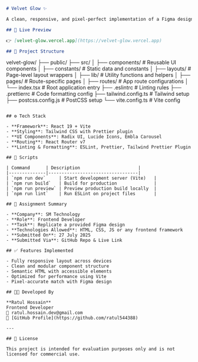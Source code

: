 ```md
# Velvet Glow ✨

A clean, responsive, and pixel-perfect implementation of a Figma design challenge provided by SM Technology as part of the Frontend Developer hiring process.

## 🔗 Live Preview

👉 [velvet-glow.vercel.app](https://velvet-glow.vercel.app)

## 📁 Project Structure

```

velvet-glow/
├── public/
├── src/
│   ├── components/       # Reusable UI components
│   ├── constants/        # Static data and constants
│   ├── layouts/          # Page-level layout wrappers
│   ├── lib/              # Utility functions and helpers
│   ├── pages/            # Route-specific pages
│   ├── routes/           # App route configurations
│   └── index.tsx         # Root application entry
├── .eslintrc             # Linting rules
├── .prettierrc           # Code formatting config
├── tailwind.config.ts    # Tailwind setup
├── postcss.config.js     # PostCSS setup
└── vite.config.ts        # Vite config

```

## ⚙️ Tech Stack

- **Framework**: React 19 + Vite
- **Styling**: Tailwind CSS with Prettier plugin
- **UI Components**: Radix UI, Lucide Icons, Embla Carousel
- **Routing**: React Router v7
- **Linting & Formatting**: ESLint, Prettier, Tailwind Prettier Plugin

## 🚀 Scripts

| Command      | Description                      |
|--------------|----------------------------------|
| `npm run dev`     | Start development server (Vite)   |
| `npm run build`   | Build for production              |
| `npm run preview` | Preview production build locally  |
| `npm run lint`    | Run ESLint on project files       |

## 📌 Assignment Summary

- **Company**: SM Technology  
- **Role**: Frontend Developer  
- **Task**: Replicate a provided Figma design  
- **Technologies Allowed**: HTML, CSS, JS or any frontend framework  
- **Submitted On**: 27 July 2025  
- **Submitted Via**: GitHub Repo & Live Link  

## ✅ Features Implemented

- Fully responsive layout across devices
- Clean and modular component structure
- Semantic HTML with accessible elements
- Optimized for performance using Vite
- Pixel-accurate match with Figma design

## 🧑‍💻 Developed By

**Ratul Hossain**  
Frontend Developer  
📧 ratul.hossain.dev@gmail.com  
🔗 [GitHub Profile](https://github.com/ratul544388)

---

## 📃 License

This project is intended for evaluation purposes only and is not licensed for commercial use.
